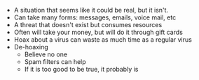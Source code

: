 - A situation that seems like it could be real, but it isn't.
- Can take many forms: messages, emails, voice mail, etc
- A threat that doesn't exist but consumes resources
- Often will take your money, but will do it through gift cards
- Hoax about a virus can waste as much time as a regular virus
- De-hoaxing
	- Believe no one
	- Spam filters can help
	- If it is too good to be true, it probably is
